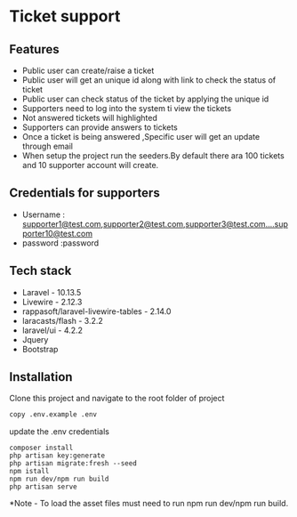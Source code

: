 # Ticket support


## Features

- Public user can create/raise a ticket
- Public user will get an unique id along with link to check the status of ticket
- Public user can check status of the ticket by applying the unique id
- Supporters need to log into the system ti view the tickets
- Not answered tickets will highlighted
- Supporters can provide answers to tickets
- Once a ticket is being answered ,Specific user will get an update through email
- When setup the project run the seeders.By default there ara 100 tickets and 10 supporter account will create.

## Credentials for supporters
- Username : supporter1@test.com,supporter2@test.com,supporter3@test.com....supporter10@test.com
- password :password



## Tech stack

- Laravel - 10.13.5
- Livewire - 2.12.3
- rappasoft/laravel-livewire-tables - 2.14.0
- laracasts/flash - 3.2.2
- laravel/ui - 4.2.2
- Jquery
- Bootstrap

## Installation

Clone this project and navigate to the root folder of project
```sh
copy .env.example .env
```
update the .env credentials
```
composer install
php artisan key:generate
php artisan migrate:fresh --seed
npm istall
npm run dev/npm run build
php artisan serve
```
*Note - To load the asset files must need to run npm run dev/npm run build.



